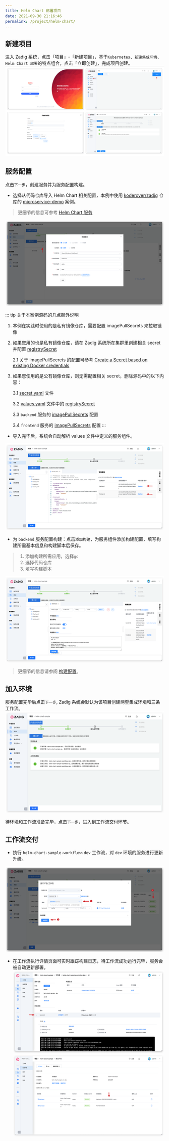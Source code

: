 ```yaml
---
title: Helm Chart 部署项目
date: 2021-09-30 21:16:46
permalink: /project/helm-chart/
---
```


## 新建项目

进入 Zadig 系统，点击「项目」-「新建项目」，基于`Kubernetes`、`新建集成环境`、`Helm Chart 部署`的特点组合，点击「立即创建」，完成项目创建。
![新建项目](../_images/helm_chart_sample_onboarding_1.png)

## 服务配置

点击`下一步`，创建服务并为服务配置构建。

- 选择从代码仓库导入 Helm Chart 相关配置，本例中使用 [koderover/zadig](https://github.com/koderover/zadig) 仓库的 [microservice-demo](https://github.com/koderover/zadig/tree/main/examples/microservice-demo/chart) 案例。
> 更细节的信息可参考 [Helm Chart 服务](/project/service/#helm-chart-服务)

![服务配置](../_images/helm_chart_sample_onboarding_2.png)

::: tip 关于本案例源码的几点额外说明
1. 本例在实践时使用的是私有镜像仓库，需要配置 imagePullSecrets 来拉取镜像
2. 如果您用的也是私有镜像仓库，请在 Zadig 系统所在集群里创建相关 secret 并配置 [registrySecret](https://github.com/koderover/zadig/blob/bdd220192279aba1666bbdbd5da2dd35dcaff999/examples/microservice-demo/chart/values.yaml#L21)

    2.1 关于 imagePullSecrets 的配置可参考 [Create a Secret based on existing Docker credentials](https://kubernetes.io/docs/tasks/configure-pod-container/pull-image-private-registry/#registry-secret-existing-credentials)

3. 如果您使用的是公有镜像仓库，则无需配置相关 secret，删除源码中的以下内容：

    3.1 [secret.yaml](https://github.com/koderover/zadig/blob/bdd220192279aba1666bbdbd5da2dd35dcaff999/examples/microservice-demo/chart/templates/secret.yaml) 文件
    
    3.2 [values.yaml](https://github.com/koderover/zadig/blob/bdd220192279aba1666bbdbd5da2dd35dcaff999/examples/microservice-demo/chart/values.yaml) 文件中的 [registrySecret](https://github.com/koderover/zadig/blob/bdd220192279aba1666bbdbd5da2dd35dcaff999/examples/microservice-demo/chart/values.yaml#L21)
    
    3.3 `backend` 服务的 [imagePullSecrets](https://github.com/koderover/zadig/blob/bdd220192279aba1666bbdbd5da2dd35dcaff999/examples/microservice-demo/chart/templates/backend.yaml#L29) 配置
    
    3.4 `frontend` 服务的 [imagePullSecrets](https://github.com/koderover/zadig/blob/bdd220192279aba1666bbdbd5da2dd35dcaff999/examples/microservice-demo/chart/templates/frontend.yaml#L39) 配置
:::

- 导入完毕后，系统会自动解析 values 文件中定义的服务组件。

![服务配置](../_images/helm_chart_sample_onboarding_2_1.png)

- 为 `backend` 服务配置构建：点击`添加构建`，为服务组件添加构建配置，填写构建所需基本信息和构建脚本后保存。

> 1. 添加构建所需应用，选择`go`
> 2. 选择代码仓库
> 3. 填写构建脚本

![服务配置](../_images/helm_chart_sample_onboarding_backend_build_config.png)

>  更细节的信息请参阅 [构建配置](/project/build/)。

## 加入环境

服务配置完毕后点击`下一步`, Zadig 系统会默认为该项目创建两套集成环境和三条工作流。
![加入环境](../_images/helm_chart_sample_onboarding_3.png)

待环境和工作流准备完毕，点击`下一步`，进入到工作流交付环节。

## 工作流交付

- 执行 `helm-chart-sample-workflow-dev` 工作流，对 `dev` 环境的服务进行更新升级。

![工作流交付](../_images/helm_chart_sample_onboarding_4.png)

- 在工作流执行详情页面可实时跟踪构建日志，待工作流成功运行完毕，服务会被自动更新部署。
![工作流交付](../_images/helm_chart_sample_show_pipeline_running.png)
![工作流交付](../_images/helm_chart_sample_show_env.png)
